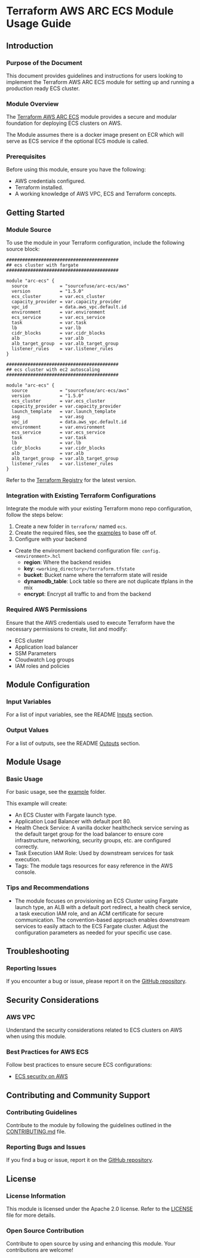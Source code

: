 # Terraform AWS ARC ECS Module Usage Guide

## Introduction

### Purpose of the Document

This document provides guidelines and instructions for users looking to implement the Terraform AWS ARC ECS module for setting up and running a production ready ECS cluster.

### Module Overview

The [Terraform AWS ARC ECS](https://github.com/sourcefuse/terraform-aws-arc-ecs) module provides a secure and modular foundation for deploying ECS clusters on AWS.

The Module assumes there is a docker image present on ECR which will serve as ECS service if the optional ECS module is called.

### Prerequisites

Before using this module, ensure you have the following:

- AWS credentials configured.
- Terraform installed.
- A working knowledge of AWS VPC, ECS and Terraform concepts.

## Getting Started

### Module Source

To use the module in your Terraform configuration, include the following source block:

```hcl
##########################################
## ecs cluster with fargate
##########################################

module "arc-ecs" {
  source            = "sourcefuse/arc-ecs/aws"
  version           = "1.5.0"
  ecs_cluster       = var.ecs_cluster
  capacity_provider = var.capacity_provider
  vpc_id            = data.aws_vpc.default.id
  environment       = var.environment
  ecs_service       = var.ecs_service
  task              = var.task
  lb                = var.lb
  cidr_blocks       = var.cidr_blocks
  alb               = var.alb
  alb_target_group  = var.alb_target_group
  listener_rules    = var.listener_rules
}

##########################################
## ecs cluster with ec2 autoscaling
##########################################

module "arc-ecs" {
  source            = "sourcefuse/arc-ecs/aws"
  version           = "1.5.0"
  ecs_cluster       = var.ecs_cluster
  capacity_provider = var.capacity_provider
  launch_template   = var.launch_template
  asg               = var.asg
  vpc_id            = data.aws_vpc.default.id
  environment       = var.environment
  ecs_service       = var.ecs_service
  task              = var.task
  lb                = var.lb
  cidr_blocks       = var.cidr_blocks
  alb               = var.alb
  alb_target_group  = var.alb_target_group
  listener_rules    = var.listener_rules
}

```

Refer to the [Terraform Registry](https://registry.terraform.io/modules/sourcefuse/arc-ecs/aws/latest) for the latest version.

### Integration with Existing Terraform Configurations

Integrate the module with your existing Terraform mono repo configuration, follow the steps below:

1. Create a new folder in `terraform/` named `ecs`.
2. Create the required files, see the [examples](https://github.com/sourcefuse/terraform-aws-arc-ecs/tree/main/examples) to base off of.
3. Configure with your backend
  - Create the environment backend configuration file: `config.<environment>.hcl`
    - **region**: Where the backend resides
    - **key**: `<working_directory>/terraform.tfstate`
    - **bucket**: Bucket name where the terraform state will reside
    - **dynamodb_table**: Lock table so there are not duplicate tfplans in the mix
    - **encrypt**: Encrypt all traffic to and from the backend

### Required AWS Permissions

Ensure that the AWS credentials used to execute Terraform have the necessary permissions to create, list and modify:

- ECS cluster
- Application load balancer
- SSM Parameters
- Cloudwatch Log groups
- IAM roles and policies

## Module Configuration

### Input Variables

For a list of input variables, see the README [Inputs](https://github.com/sourcefuse/terraform-aws-arc-ecs?tab=readme-ov-file#inputs) section.

### Output Values

For a list of outputs, see the README [Outputs](https://github.com/sourcefuse/terraform-aws-arc-ecs?tab=readme-ov-file#outputs) section.

## Module Usage

### Basic Usage

For basic usage, see the [example](https://github.com/sourcefuse/terraform-aws-arc-ecs/tree/main/examples) folder.

This example will create:

- An ECS Cluster with Fargate launch type.
- Application Load Balancer with default port 80.
- Health Check Service: A vanilla docker healthcheck service serving as the default target group for the load balancer to      ensure core infrastructure, networking, security groups, etc. are configured correctly.
- Task Execution IAM Role: Used by downstream services for task execution.
- Tags: The module tags resources for easy reference in the AWS console.

### Tips and Recommendations

- The module focuses on provisioning an ECS Cluster using Fargate launch type, an ALB with a default port redirect, a health check service, a task execution IAM role, and an ACM certificate for secure communication. The convention-based approach enables downstream services to easily attach to the ECS Fargate cluster. Adjust the configuration parameters as needed for your specific use case.

## Troubleshooting

### Reporting Issues

If you encounter a bug or issue, please report it on the [GitHub repository](https://github.com/sourcefuse/terraform-aws-arc-ecs/issues).

## Security Considerations

### AWS VPC

Understand the security considerations related to ECS clusters on AWS when using this module.

### Best Practices for AWS ECS

Follow best practices to ensure secure ECS configurations:

- [ECS security on AWS](https://docs.aws.amazon.com/AmazonECS/latest/developerguide/security.html)

## Contributing and Community Support

### Contributing Guidelines

Contribute to the module by following the guidelines outlined in the [CONTRIBUTING.md](https://github.com/sourcefuse/terraform-aws-arc-ecs/blob/main/CONTRIBUTING.md) file.

### Reporting Bugs and Issues

If you find a bug or issue, report it on the [GitHub repository](https://github.com/sourcefuse/terraform-aws-arc-ecs/issues).

## License

### License Information

This module is licensed under the Apache 2.0 license. Refer to the [LICENSE](https://github.com/sourcefuse/terraform-aws-arc-ecs/blob/main/LICENSE) file for more details.

### Open Source Contribution

Contribute to open source by using and enhancing this module. Your contributions are welcome!

